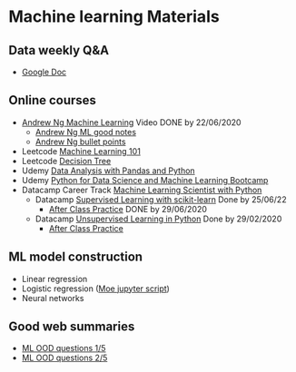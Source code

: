 # Machine learning Materials
## Data weekly Q&A 
* [Google Doc](https://docs.google.com/document/d/1objE9ZmktxEer6hjdiPM_-foS_tJhJrNCan0oCGQ8xY/edit#heading=h.6wiqctjceh3i)

## Online courses
* [Andrew Ng Machine Learning](https://www.coursera.org/learn/machine-learning/home/welcome) Video DONE by 22/06/2020
  * [Andrew Ng ML good notes](http://mlwiki.org/index.php/Machine_Learning_(coursera))
  * [Andrew Ng bullet points](https://stanford.edu/~shervine/teaching/cs-229/)
* Leetcode [Machine Learning 101](https://leetcode.com/explore/learn/card/machine-learning-101/281/how_to_ml/)
* Leetcode [Decision Tree](https://leetcode.com/explore/learn/card/decision-tree/)
* Udemy [Data Analysis with Pandas and Python](https://www.udemy.com/course/data-analysis-with-pandas/?LSNPUBID=skg%2FSko%2FYbo&ranEAID=skg%2FSko%2FYbo&ranMID=39197&ranSiteID=skg_Sko_Ybo-ys.md0kncTLM.VM6U_4VAA)
* Udemy [Python for Data Science and Machine Learning Bootcamp](https://www.udemy.com/course/python-for-data-science-and-machine-learning-bootcamp/?LSNPUBID=skg%2FSko%2FYbo&ranEAID=skg%2FSko%2FYbo&ranMID=39197&ranSiteID=skg_Sko_Ybo-4IdA02YSMulZv1hO0dm_Lg)
* Datacamp Career Track [Machine Learning Scientist with Python](https://learn.datacamp.com/career-tracks/machine-learning-scientist-with-python)
  * Datacamp [Supervised Learning with scikit-learn](https://learn.datacamp.com/courses/supervised-learning-with-scikit-learn) Done by 25/06/22
    * [After Class Practice](https://practice.datacamp.com/p/28) DONE by 29/06/2020
  * Datacamp [Unsupervised Learning in Python](https://learn.datacamp.com/courses/unsupervised-learning-in-python) Done by 29/02/2020
    * [After Class Practice](https://learn.datacamp.com/courses/unsupervised-learning-in-python)

## ML model construction
* Linear regression
* Logistic regression ([Moe jupyter script](https://github.com/QinmengLUAN/Pandas_practice/blob/master/Logistic_regression_Moe.ipynb))
* Neural networks 

## Good web summaries
* [ML OOD questions 1/5](https://www.1point3acres.com/bbs/thread-600452-1-1.html)
* [ML OOD questions 2/5](https://www.1point3acres.com/bbs/thread-601146-1-1.html)

